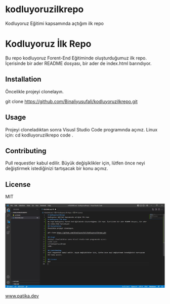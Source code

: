 # kodluyoruzilkrepo
Kodluyoruz Eğitimi kapsamında açtığım ilk repo
# Kodluyoruz İlk Repo
Bu repo kodluyoruz Forent-End Eğitiminde oluşturduğumuz ilk repo. İçerisinde bir ader README dosyası, bir ader de index.html barındıyor.
## Installation
Öncelikle projeyi clonelayın.

git clone https://github.com/Binaliyusufali/kodluyoruzilkrepo.git

## Usage
Projeyi cloneladıktan sonra Visusl Studio Code programında açınız.
Linux için:
cd kodluyoruzilkrepo 
code .

## Contributing
Pull requestler kabul edilir. Büyük değişiklikler için, lütfen önce neyi değiştirmek istediğinizi tartışacak bir konu açınız.

## License
MIT

![Images](ilkrepo.jpg)

www.patika.dev
